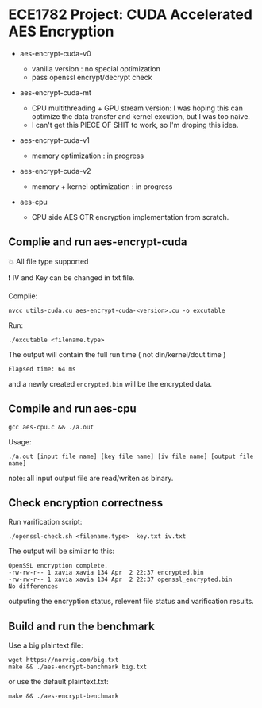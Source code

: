 # ECE1782 Project: CUDA Accelerated AES Encryption


- aes-encrypt-cuda-v0 
    - vanilla version : no special optimization
    - pass openssl encrypt/decrypt check

- aes-encrypt-cuda-mt
    - CPU multithreading + GPU stream version: I was hoping this can optimize the data transfer and kernel excution, but I was too naive.
    - I can't get this PIECE OF SHIT to work, so I'm droping this idea.

- aes-encrypt-cuda-v1
    - memory optimization : in progress

- aes-encrypt-cuda-v2
    - memory + kernel optimization : in progress

- aes-cpu
    - CPU side AES CTR encryption implementation from scratch.


## Complie and run aes-encrypt-cuda

:boom: All file type supported

:exclamation: IV and Key can be changed in txt file.

Complie: 
```
nvcc utils-cuda.cu aes-encrypt-cuda-<version>.cu -o excutable
```
Run: 
```
./excutable <filename.type>
```
The output will contain the full run time ( not din/kernel/dout time )
```
Elapsed time: 64 ms
```
and a newly created ```encrypted.bin``` will be the encrypted data.

## Compile and run aes-cpu
```
gcc aes-cpu.c && ./a.out
```
Usage:
```
./a.out [input file name] [key file name] [iv file name] [output file name]
```
note: all input output file are read/writen as binary.
## Check encryption correctness 

Run varification script:
```
./openssl-check.sh <filename.type>  key.txt iv.txt
```
The output will be similar to this:
```
OpenSSL encryption complete.
-rw-rw-r-- 1 xavia xavia 134 Apr  2 22:37 encrypted.bin
-rw-rw-r-- 1 xavia xavia 134 Apr  2 22:37 openssl_encrypted.bin
No differences
```
outputing the encryption status, relevent file status and varification results.

## Build and run the benchmark
Use a big plaintext file:
```
wget https://norvig.com/big.txt
make && ./aes-encrypt-benchmark big.txt
```
or use the default plaintext.txt:
```
make && ./aes-encrypt-benchmark
```



